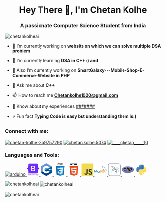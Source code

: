 <h1 align="center">Hey There 👋, I'm Chetan Kolhe</h1>
<h3 align="center">A passionate Computer Science Student from India</h3>

<p align="left"> <img src="https://komarev.com/ghpvc/?username=chetankolheai&label=Profile%20views&color=0e75b6&style=flat" alt="chetankolheai" /> </p>



- 🔭 I’m currently working on **website on which we can solve multiple DSA problem**

- 🌱 I’m currently learning **DSA in C++ :) and**

- 🤝 Also I’m currently working on **SmartGalaxy---Mobile-Shop-E-Commerce-Website in PHP**

- 💬 Ask me about **C++**

- 📫 How to reach me **Chetankolhe1020@gmail.com**

- 📄 Know about my experiences [#######](#######)

- ⚡ Fun fact **Typing Code is easy but understanding them is:(**

<h3 align="left">Connect with me:</h3>
<p align="left">
<a href="https://linkedin.com/in/chetan-kolhe-3b9757290" target="blank"><img align="center" src="https://raw.githubusercontent.com/rahuldkjain/github-profile-readme-generator/master/src/images/icons/Social/linked-in-alt.svg" alt="chetan-kolhe-3b9757290" height="30" width="40" /></a>
<a href="https://fb.com/chetan.kolhe.5074" target="blank"><img align="center" src="https://raw.githubusercontent.com/rahuldkjain/github-profile-readme-generator/master/src/images/icons/Social/facebook.svg" alt="chetan.kolhe.5074" height="30" width="40" /></a>
<a href="https://instagram.com/____chetan_____10" target="blank"><img align="center" src="https://raw.githubusercontent.com/rahuldkjain/github-profile-readme-generator/master/src/images/icons/Social/instagram.svg" alt="____chetan_____10" height="30" width="40" /></a>
</p>

<h3 align="left">Languages and Tools:</h3>
<p align="left"> <a href="https://www.arduino.cc/" target="_blank" rel="noreferrer"> <img src="https://cdn.worldvectorlogo.com/logos/arduino-1.svg" alt="arduino" width="40" height="40"/> </a> <a href="https://getbootstrap.com" target="_blank" rel="noreferrer"> <img src="https://raw.githubusercontent.com/devicons/devicon/master/icons/bootstrap/bootstrap-plain-wordmark.svg" alt="bootstrap" width="40" height="40"/> </a> <a href="https://www.w3schools.com/cpp/" target="_blank" rel="noreferrer"> <img src="https://raw.githubusercontent.com/devicons/devicon/master/icons/cplusplus/cplusplus-original.svg" alt="cplusplus" width="40" height="40"/> </a> <a href="https://www.w3schools.com/css/" target="_blank" rel="noreferrer"> <img src="https://raw.githubusercontent.com/devicons/devicon/master/icons/css3/css3-original-wordmark.svg" alt="css3" width="40" height="40"/> </a> <a href="https://www.w3.org/html/" target="_blank" rel="noreferrer"> <img src="https://raw.githubusercontent.com/devicons/devicon/master/icons/html5/html5-original-wordmark.svg" alt="html5" width="40" height="40"/> </a> <a href="https://developer.mozilla.org/en-US/docs/Web/JavaScript" target="_blank" rel="noreferrer"> <img src="https://raw.githubusercontent.com/devicons/devicon/master/icons/javascript/javascript-original.svg" alt="javascript" width="40" height="40"/> </a> <a href="https://www.mysql.com/" target="_blank" rel="noreferrer"> <img src="https://raw.githubusercontent.com/devicons/devicon/master/icons/mysql/mysql-original-wordmark.svg" alt="mysql" width="40" height="40"/> </a> <a href="https://www.photoshop.com/en" target="_blank" rel="noreferrer"> <img src="https://raw.githubusercontent.com/devicons/devicon/master/icons/photoshop/photoshop-line.svg" alt="photoshop" width="40" height="40"/> </a> <a href="https://www.php.net" target="_blank" rel="noreferrer"> <img src="https://raw.githubusercontent.com/devicons/devicon/master/icons/php/php-original.svg" alt="php" width="40" height="40"/> </a> <a href="https://www.python.org" target="_blank" rel="noreferrer"> <img src="https://raw.githubusercontent.com/devicons/devicon/master/icons/python/python-original.svg" alt="python" width="40" height="40"/> </a> </p>

<p><img align="left" src="https://github-readme-stats.vercel.app/api/top-langs?username=chetankolheai&show_icons=true&locale=en&layout=compact" alt="chetankolheai" /></p>

<p>&nbsp;<img align="center" src="https://github-readme-stats.vercel.app/api?username=chetankolheai&show_icons=true&locale=en" alt="chetankolheai" /></p>

<p><img align="center" src="https://github-readme-streak-stats.herokuapp.com/?user=chetankolheai&" alt="chetankolheai" /></p>
